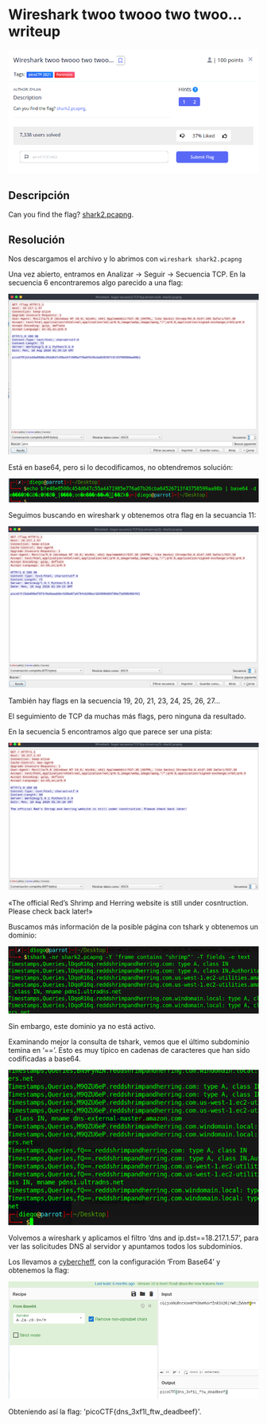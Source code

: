 # Wireshark twoo twooo two twoo... writeup
![Descripcion del CTF](img/description.png)

## Descripción
Can you find the flag? [shark2.pcapng](https://mercury.picoctf.net/static/df92c613964fca8edec3b2981f69c3e4/shark2.pcapng).

## Resolución
Nos descargamos el archivo y lo abrimos con  `wireshark shark2.pcapng`

Una vez abierto, entramos en Analizar -> Seguir -> Secuencia TCP. En la secuencia 6 encontraremos algo parecido a una flag:

![Wireshark](img/wireshark1.png)

Está en base64, pero si lo decodificamos, no obtendremos solución:

![Consola](img/console1.png)

Seguimos buscando en wireshark y obtenemos otra flag en la secuancia 11:

![Wireshark](img/wireshark2.png)

También hay flags en la secuencia 19, 20, 21, 23, 24, 25, 26, 27…

El seguimiento de TCP da muchas más flags, pero ninguna da resultado.

En la secuencia 5 encontramos algo que parece ser una pista:

![Wireshark](img/wireshark3.png)

«The official Red’s Shrimp and Herring website is still under cosntruction. Please check back later!»

Buscamos más información de la posible página con tshark y obtenemos un dominio:

![Consola](img/console2.png)

Sin embargo, este dominio ya no está activo.

Examinando mejor la consulta de tshark, vemos que el último subdominio temina en ‘==’. Esto es muy típico en cadenas de caracteres que han sido codificadas a base64.

![Consola](img/console3.png)

Volvemos a wireshark y aplicamos el filtro ‘dns and ip.dst==18.217.1.57’, para ver las solicitudes DNS al servidor y apuntamos todos los subdominios.

Los llevamos a [cybercheff](https://gchq.github.io/CyberChef/), con la configuración ‘From Base64’ y obtenemos la flag:

![Cybercheff](img/cybercheff.png)

Obteniendo así la flag: 'picoCTF{dns_3xf1l_ftw_deadbeef}'.